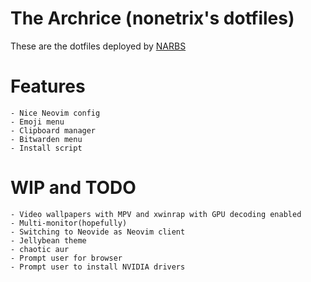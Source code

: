 # The Archrice (nonetrix's dotfiles)

These are the dotfiles deployed by [NARBS](https://github.com/nonetrix/NARBS/blob/master/narbs.sh)

# Features
```
- Nice Neovim config
- Emoji menu
- Clipboard manager
- Bitwarden menu
- Install script
```

# WIP and TODO
```
- Video wallpapers with MPV and xwinrap with GPU decoding enabled
- Multi-monitor(hopefully)
- Switching to Neovide as Neovim client
- Jellybean theme
- chaotic aur
- Prompt user for browser
- Prompt user to install NVIDIA drivers
```
